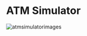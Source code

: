 # ATM Simulator
![atmsimulatorimages](https://user-images.githubusercontent.com/24855117/35691837-dbb2165a-0779-11e8-9058-ab3963236f2c.JPG)
